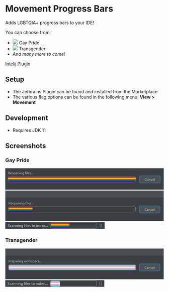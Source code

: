 # Movement Progress Bars

Adds LGBTQIA+ progress bars to your IDE!

You can choose from:
<ul>
    <li><img src="https://github.com/DuartBreedt/MovementProgressBars/blob/master/src/main/resources/classic_pride.svg" width="18px"/> Gay Pride</li>
    <li><img src="https://github.com/DuartBreedt/MovementProgressBars/blob/master/src/main/resources/transgender.svg" width="18px"/> Transgender</li>
<li><em>And many more to come!</em></li>
</ul>

[Intelij Plugin](https://plugins.jetbrains.com/plugin/17648-movement)


## Setup
- The Jetbrains Plugin can be found and installed from the Marketplace
- The various flag options can be found in the following menu: <strong>View > Movement</strong>

## Development
- Requires JDK 11

## Screenshots
### Gay Pride
<img src="/screenshots/Pride Indeterminate Dialog.png" />
<img src="/screenshots/Pride Determinate Dialog.png" />
<img src="/screenshots/Pride Determinate.png" />

### Transgender
<img src="/screenshots/Transgender Indeterminate Dialog.png" />
<img src="/screenshots/Transgender Determinate.png" />

